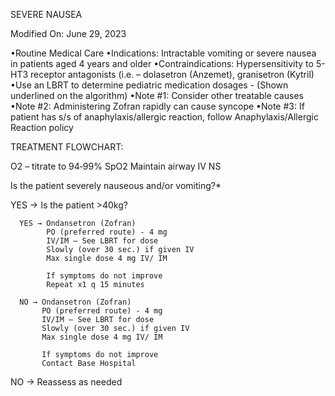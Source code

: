 SEVERE NAUSEA

Modified On: June 29, 2023

•Routine Medical Care
•Indications: Intractable vomiting or severe nausea in patients aged 4 years and older
•Contraindications: Hypersensitivity to 5-HT3 receptor antagonists (i.e. – dolasetron (Anzemet), granisetron (Kytril)
•Use an LBRT to determine pediatric medication dosages - (Shown underlined on the algorithm)
•Note #1: Consider other treatable causes
•Note #2: Administering Zofran rapidly can cause syncope
•Note #3: If patient has s/s of anaphylaxis/allergic reaction, follow Anaphylaxis/Allergic Reaction policy

TREATMENT FLOWCHART:

O2 – titrate to 94‐99% SpO2
Maintain airway
IV NS

Is the patient severely nauseous and/or vomiting?*

YES → Is the patient >40kg?
      
      YES → Ondansetron (Zofran)
            PO (preferred route) ‐ 4 mg
            IV/IM – See LBRT for dose
            Slowly (over 30 sec.) if given IV
            Max single dose 4 mg IV/ IM
            
            If symptoms do not improve
            Repeat x1 q 15 minutes
      
      NO → Ondansetron (Zofran)
           PO (preferred route) ‐ 4 mg
           IV/IM – See LBRT for dose
           Slowly (over 30 sec.) if given IV
           Max single dose 4 mg IV/ IM
           
           If symptoms do not improve
           Contact Base Hospital

NO → Reassess as needed

